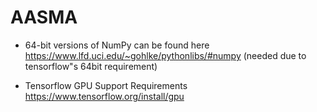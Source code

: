# AASMA

* 64-bit versions of NumPy can be found here https://www.lfd.uci.edu/~gohlke/pythonlibs/#numpy (needed due to tensorflow"s 64bit requirement)

* Tensorflow GPU Support Requirements https://www.tensorflow.org/install/gpu
